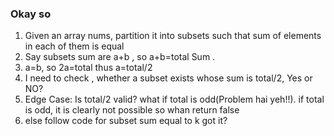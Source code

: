 ### Okay so
1. Given an array nums, partition it into subsets such that sum of elements in each of them is equal
2. Say subsets sum are a+b , so a+b=total Sum .
3. a=b, so 2a=total thus a=total/2
4. I need to check , whether a subset exists whose sum is total/2, Yes or NO?
5. Edge Case: Is total/2 valid? what if total is odd(Problem hai yeh!!). if total is odd, it is clearly not possible so whan return false
6. else follow code for subset sum equal to k got it?